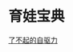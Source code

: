 # 育娃宝典

[了不起的自驱力](https://union-click.jd.com/jdc?e=618%7Cpc%7C&p=JF8BAdYJK1olXwMLUF5cAUwfAl8IGlsUWQcDXVxeDU8SC19MRANLAjZbERscSkAJHTRQRA1CCVkdDwtCWhVLHTdNTwcKBENeCVAfUg8bVC1hSFN1G1xaAjgiWx1vXilJeRljAlVWOlwZUDNVATxNRgNAFm4GExcfSVxXDxtxazliLnVGIDcLaDxOdCx_cgFNOWVyEikVVTh1ShdOewBlDWFbVRc9QEthYSZaWztNB1ZgHT4baDJnYA98eAxhJGJkIwc6TT8VWQxzfCcTOE5hIjkCViNFZRB4ewFiGXBwLywpCTxVdAZscixhLQBiVgQNaDhwXxlxQi1iB3IFICc1azJ1YCh8cj9wKmVXEyk0UhhsY3sKbk8XKDZKFhUcWwtWQA96WzxCXgFYC10iaQNRD2M4GmsWWg8EUm5tCEwnQgEIHV4TXAIKXW5cOEsRAG8IElgUWwcLU1ltD0seM2sLG18dVQceU15eDk4eC2o4K2sWbQECXUpbegpFF2l6K2sVXjYBZF5cCEIeCm0IHFoRQQYAVFdVCFcXBWwIG1IWXAMGUV1aOEkWAmsBK2slCkRrB1Y9ThFPVQl3SA1tAEBDNhwrVxhDbW1MQyNXX1VHCQYIQyMTRCZKWmsQbQ)

